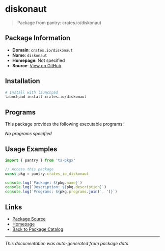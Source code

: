 # diskonaut

> Package from pantry: crates.io/diskonaut

## Package Information

- **Domain**: `crates.io/diskonaut`
- **Name**: `diskonaut`
- **Homepage**: Not specified
- **Source**: [View on GitHub](https://github.com/pkgxdev/pantry/tree/main/projects/crates.io/diskonaut/package.yml)

## Installation

```bash
# Install with launchpad
launchpad install crates.io/diskonaut
```

## Programs

This package provides the following executable programs:

*No programs specified*

## Usage Examples

```typescript
import { pantry } from 'ts-pkgx'

// Access this package
const pkg = pantry.crates_io_diskonaut

console.log(`Package: ${pkg.name}`)
console.log(`Description: ${pkg.description}`)
console.log(`Programs: ${pkg.programs.join(', ')}`)
```

## Links

- [Package Source](https://github.com/pkgxdev/pantry/tree/main/projects/crates.io/diskonaut/package.yml)
- [Homepage](#)
- [Back to Package Catalog](../package-catalog.md)

---

*This documentation was auto-generated from package data.*
